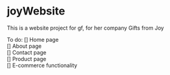 # joyWebsite

This is a website project for gf, for her company Gifts from Joy

To do:
[] Home page  
[] About page  
[] Contact page  
[] Product page  
[] E-commerce functionality
